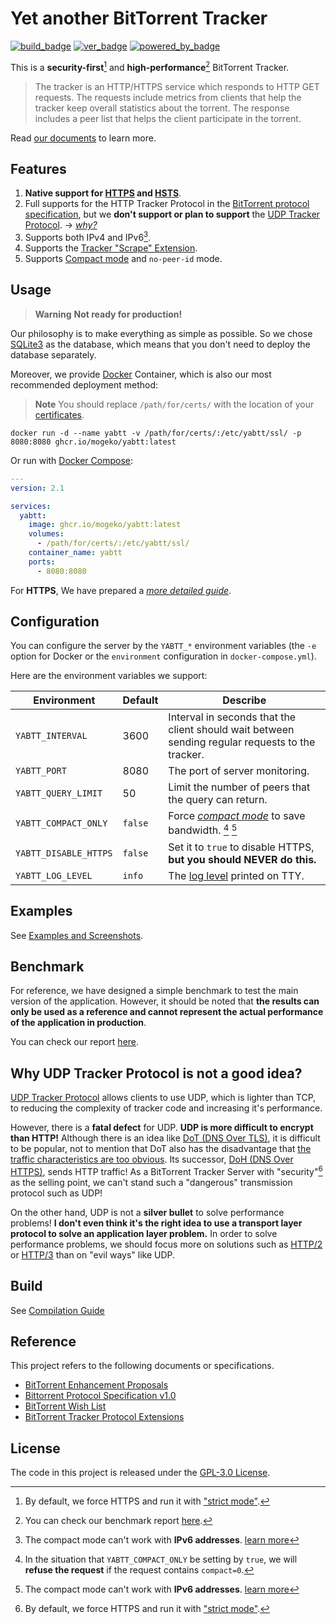 # Yet another BitTorrent Tracker

[![build_badge]][ci] [![ver_badge]][ghcr] [![powered_by_badge]][elixir]

This is a **security-first**[^1] and **high-performance**[^2] BitTorrent Tracker.

> The tracker is an HTTP/HTTPS service which responds to HTTP GET requests. The requests include metrics from clients that help the tracker keep overall statistics about the torrent. The response includes a peer list that helps the client participate in the torrent.

Read [our documents][documents] to learn more.

## Features

1. **Native support for [HTTPS][https_wiki] and [HSTS][rfc6797]**.
2. Full supports for the HTTP Tracker Protocol in the [BitTorrent protocol specification][bep_0003], but we **don't support or plan to support** the [UDP Tracker Protocol][bep_0015]. -> [_why?_](#why-udp-tracker-protocol-is-not-a-good-idea)
3. Supports both IPv4 and IPv6[^4].
4. Supports the [Tracker "Scrape" Extension][bep_0048].
5. Supports [Compact mode][bep_0023] and `no-peer-id` mode.

## Usage

> **Warning** **Not ready for production!**

Our philosophy is to make everything as simple as possible. So we chose [SQLite3][sqlite] as the database, which means that you don't need to deploy the database separately.

Moreover, we provide [Docker][docker] Container, which is also our most recommended deployment method:

> **Note** You should replace `/path/for/certs/` with the location of your [certificates][https_certs].

```shell
docker run -d --name yabtt -v /path/for/certs/:/etc/yabtt/ssl/ -p 8080:8080 ghcr.io/mogeko/yabtt:latest
```

Or run with [Docker Compose][docker_compose]:

```yml
---
version: 2.1

services:
  yabtt:
    image: ghcr.io/mogeko/yabtt:latest
    volumes:
      - /path/for/certs/:/etc/yabtt/ssl/
    container_name: yabtt
    ports:
      - 8080:8080
```

For **HTTPS**, We have prepared a [_more detailed guide_][https_certs].

## Configuration

You can configure the server by the `YABTT_*` environment variables (the `-e` option for Docker or the `environment` configuration in `docker-compose.yml`).

Here are the environment variables we support:

| Environment           | Default | Describe                                                                                         |
| --------------------- | ------- | ------------------------------------------------------------------------------------------------ |
| `YABTT_INTERVAL`      | 3600    | Interval in seconds that the client should wait between sending regular requests to the tracker. |
| `YABTT_PORT`          | 8080    | The port of server monitoring.                                                                   |
| `YABTT_QUERY_LIMIT`   | 50      | Limit the number of peers that the query can return.                                             |
| `YABTT_COMPACT_ONLY`  | `false` | Force [_compact mode_][bep_0023] to save bandwidth. [^3] [^4]                                    |
| `YABTT_DISABLE_HTTPS` | `false` | Set it to `true` to disable HTTPS, **but you should NEVER do this.**                             |
| `YABTT_LOG_LEVEL`     | `info`  | The [log level][log_level] printed on TTY.                                                       |

## Examples

See [Examples and Screenshots][examples].

## Benchmark

For reference, we have designed a simple benchmark to test the main version of the application. However, it should be noted that **the results can only be used as a reference and cannot represent the actual performance of the application in production**.

You can check our report [here][benchmark].

## Why UDP Tracker Protocol is not a good idea?

[UDP Tracker Protocol][bep_0015] allows clients to use UDP, which is lighter than TCP, to reducing the complexity of tracker code and increasing it's performance.

However, there is a **fatal defect** for UDP. **UDP is more difficult to encrypt than HTTP!** Although there is an idea like [DoT (DNS Over TLS)][rfc7858], it is difficult to be popular, not to mention that DoT also has the disadvantage that [the traffic characteristics are too obvious][limit_for_dot]. Its successor, [DoH (DNS Over HTTPS)][rfc8484], sends HTTP traffic! As a BitTorrent Tracker Server with "security"[^1] as the selling point, we can't stand such a "dangerous" transmission protocol such as UDP!

On the other hand, UDP is not a **silver bullet** to solve performance problems! **I don't even think it's the right idea to use a transport layer protocol to solve an application layer problem.** In order to solve performance problems, we should focus more on solutions such as [HTTP/2][rfc7540] or [HTTP/3][rfc9114] than on "evil ways" like UDP.

## Build

See [Compilation Guide][build_guide]

## Reference

This project refers to the following documents or specifications.

- [BitTorrent Enhancement Proposals](http://bittorrent.org/beps/bep_0000.html)
- [Bittorrent Protocol Specification v1.0](https://wiki.theory.org/BitTorrentSpecification)
- [BitTorrent Wish List](https://wiki.theory.org/BitTorrentWishList)
- [BitTorrent Tracker Protocol Extensions](https://wiki.theory.org/BitTorrentTrackerExtensions)

## License

The code in this project is released under the [GPL-3.0 License](./LICENSE).

<!-- Comments -->

[^1]: By default, we force HTTPS and run it with ["strict mode"][rfc6797].
[^2]: You can check our benchmark report [here][benchmark].
[^3]: In the situation that `YABTT_COMPACT_ONLY` be setting by `true`, we will **refuse the request** if the request contains `compact=0`.
[^4]: The compact mode can't work with **IPv6 addresses**. [learn more][limit_for_compact_mode]

<!-- badegs -->

[build_badge]: https://github.com/mogeko/yabtt/actions/workflows/build.yml/badge.svg
[ver_badge]: https://img.shields.io/github/v/tag/mogeko/yabtt?label=Version&logo=docker
[powered_by_badge]: https://img.shields.io/badge/Powered%20by-Elixir-%234B275F

<!-- links -->

[ci]: https://github.com/mogeko/yabtt/actions/workflows/build.yml
[ghcr]: https://github.com/mogeko/yabtt/pkgs/container/yabtt
[elixir]: https://elixir-lang.org
[sqlite]: https://www.sqlite.org
[docker]: https://www.docker.com/resources/what-container
[docker_compose]: https://docs.docker.com/compose
[log_level]: https://hexdocs.pm/logger/Logger.html#module-levels
[https_wiki]: https://en.wikipedia.org/wiki/HTTPS
[limit_for_dot]: https://www.cloudflare.com/learning/dns/dns-over-tls

<!-- Documents -->

[documents]: http://mogeko.github.io/yabtt
[https_certs]: ./guides/setup-https.md#set-up-https
[examples]: https://mogeko.github.io/yabtt/examples-and-screenshots.html
[benchmark]: https://github.com/mogeko/yabtt/tree/master/benchmark
[build_guide]: ./guides/compilation-guide.md
[limit_for_compact_mode]: https://mogeko.github.io/yabtt/YaBTT.Query.Peers.html#query/2-mode

<!-- BitTorrent Enhancement Proposals -->

[bep_0003]: http://bittorrent.org/beps/bep_0003.html
[bep_0015]: http://bittorrent.org/beps/bep_0015.html
[bep_0023]: http://bittorrent.org/beps/bep_0023.html
[bep_0048]: http://bittorrent.org/beps/bep_0048.html

<!-- Request for Comments -->

[rfc6797]: https://www.rfc-editor.org/rfc/rfc6797
[rfc7858]: https://www.rfc-editor.org/rfc/rfc7858
[rfc8484]: https://www.rfc-editor.org/rfc/rfc8484
[rfc7540]: https://www.rfc-editor.org/rfc/rfc7540
[rfc9114]: https://www.rfc-editor.org/rfc/rfc9114
